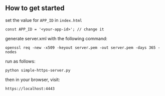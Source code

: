 ## How to get started
set the value for `APP_ID` in `index.html`
```
const APP_ID = '<your-app-id>'; // change it
```
generate server.xml with the following command:
```
openssl req -new -x509 -keyout server.pem -out server.pem -days 365 -nodes
```
run as follows:
```
python simple-https-server.py
```
then in your browser, visit:
```
https://localhost:4443
```

